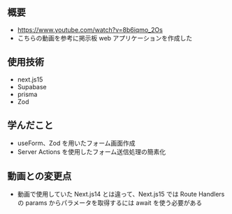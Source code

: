 ## 概要

- https://www.youtube.com/watch?v=8b6iqmo_2Os
- こちらの動画を参考に掲示板 web アプリケーションを作成した

## 使用技術

- next.js15
- Supabase
- prisma
- Zod

## 学んだこと

- useForm、Zod を用いたフォーム画面作成
- Server Actions を使用したフォーム送信処理の簡素化

## 動画との変更点

- 動画で使用していた Next.js14 とは違って、Next.js15 では Route Handlers の params からパラメータを取得するには await を使う必要がある

